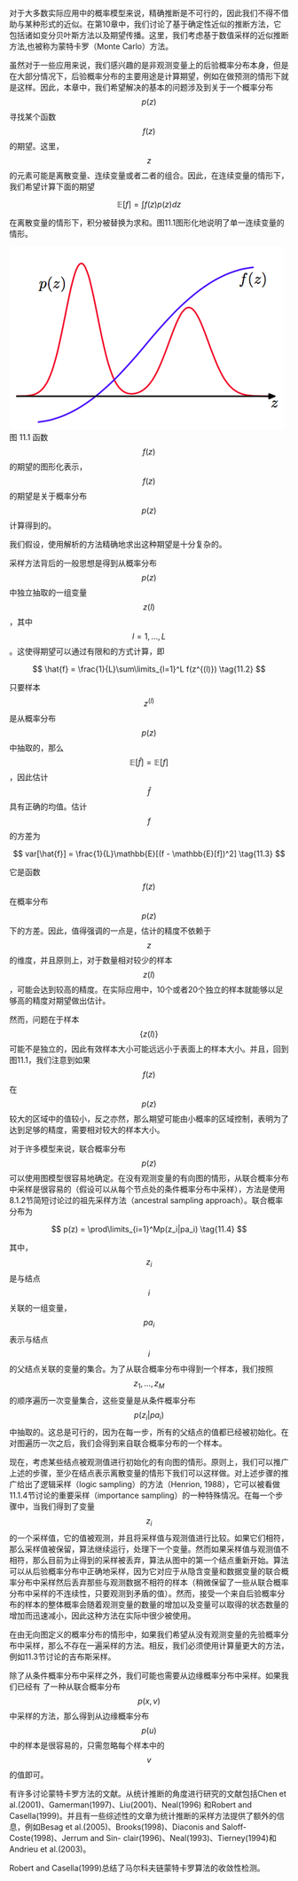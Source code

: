 对于大多数实际应用中的概率模型来说，精确推断是不可行的，因此我们不得不借助与某种形式的近似。在第10章中，我们讨论了基于确定性近似的推断方法，它包括诸如变分贝叶斯方法以及期望传播。这里，我们考虑基于数值采样的近似推断方法,也被称为蒙特卡罗（Monte Carlo）方法。    

虽然对于一些应用来说，我们感兴趣的是非观测变量上的后验概率分布本身，但是在大部分情况下，后验概率分布的主要用途是计算期望，例如在做预测的情形下就是这样。因此，本章中，我们希望解决的基本的问题涉及到关于一个概率分布$$ p(z) $$寻找某个函数$$ f(z) $$的期望。这里，$$ z $$的元素可能是离散变量、连续变量或者二者的组合。因此，在连续变量的情形下，我们希望计算下面的期望     

$$
\mathbb{E}[f] = \int f(z)p(z)dz \tag{11.1}
$$     

在离散变量的情形下，积分被替换为求和。图11.1图形化地说明了单一连续变量的情形。    

![图 11-1](images/11_1.png)      
图 11.1 函数$$ f(z) $$的期望的图形化表示，$$ f(z) $$的期望是关于概率分布$$ p(z) $$计算得到的。

我们假设，使用解析的方法精确地求出这种期望是十分复杂的。    

采样方法背后的一般思想是得到从概率分布$$ p(z) $$中独立抽取的一组变量$$ z(l) $$，其中$$ l = 1,...,L $$。这使得期望可以通过有限和的方式计算，即    

$$
\hat{f} = \frac{1}{L}\sum\limits_{l=1}^L f(z^{(l)}) \tag{11.2}
$$     

只要样本$$ z^{(l)} $$是从概率分布$$ p(z) $$中抽取的，那么$$ \mathbb{E}[\hat{f}] = \mathbb{E}[f] $$，因此估计$$ \hat{f} $$具有正确的均值。估计$$ f $$的方差为     

$$
var[\hat{f}] = \frac{1}{L}\mathbb{E}[(f - \mathbb{E}[f])^2] \tag{11.3}
$$     

它是函数$$ f(z) $$在概率分布$$ p(z) $$下的方差。因此，值得强调的一点是，估计的精度不依赖于$$ z $$的维度，并且原则上，对于数量相对较少的样本$$ z(l) $$，可能会达到较高的精度。在实际应用中，10个或者20个独立的样本就能够以足够高的精度对期望做出估计。    

然而，问题在于样本$$ \{z(l)\} $$可能不是独立的，因此有效样本大小可能远远小于表面上的样本大小。并且，回到图11.1，我们注意到如果$$ f(z) $$在$$ p(z) $$较大的区域中的值较小，反之亦然，那么期望可能由小概率的区域控制，表明为了达到足够的精度，需要相对较大的样本大小。    

对于许多模型来说，联合概率分布$$ p(z) $$可以使用图模型很容易地确定。在没有观测变量的有向图的情形，从联合概率分布中采样是很容易的（假设可以从每个节点处的条件概率分布中采样），方法是使用8.1.2节简短讨论过的祖先采样方法（ancestral sampling approach）。联合概率分布为    

$$
p(z) = \prod\limits_{i=1}^Mp(z_i|pa_i) \tag{11.4}
$$    

其中，$$ z_i $$是与结点$$ i $$关联的一组变量，$$ pa_i $$表示与结点$$ i $$的父结点关联的变量的集合。为了从联合概率分布中得到一个样本，我们按照$$ z_1,...,z_M $$的顺序遍历一次变量集合，这些变量是从条件概率分布$$ p(z_i|pa_i) $$中抽取的。这总是可行的，因为在每一步，所有的父结点的值都已经被初始化。在对图遍历一次之后，我们会得到来自联合概率分布的一个样本。    

现在，考虑某些结点被观测值进行初始化的有向图的情形。原则上，我们可以推广上述的步骤，至少在结点表示离散变量的情形下我们可以这样做。对上述步骤的推广给出了逻辑采样（logic sampling）的方法（Henrion, 1988），它可以被看做11.1.4节讨论的重要采样（importance sampling）的一种特殊情况。在每一个步骤中，当我们得到了变量$$ z_i $$的一个采样值，它的值被观测，并且将采样值与观测值进行比较。如果它们相符，那么采样值被保留，算法继续运行，处理下一个变量。然而如果采样值与观测值不相符，那么目前为止得到的采样被丢弃，算法从图中的第一个结点重新开始。算法可以从后验概率分布中正确地采样，因为它对应于从隐含变量和数据变量的联合概率分布中采样然后丢弃那些与观测数据不相符的样本（稍微保留了一些从联合概率分布中采样的不连续性，只要观测到矛盾的值）。然而，接受一个来自后验概率分布的样本的整体概率会随着观测变量的数量的增加以及变量可以取得的状态数量的增加而迅速减小，因此这种方法在实际中很少被使用。     

在由无向图定义的概率分布的情形中，如果我们希望从没有观测变量的先验概率分布中采样，那么不存在一遍采样的方法。相反，我们必须使用计算量更大的方法，例如11.3节讨论的吉布斯采样。    

除了从条件概率分布中采样之外，我们可能也需要从边缘概率分布中采样。如果我们已经有 了一种从联合概率分布$$ p(x, v) $$中采样的方法，那么得到从边缘概率分布$$ p(u) $$中的样本是很容易的，只需忽略每个样本中的$$ v $$的值即可。    

有许多讨论蒙特卡罗方法的文献。从统计推断的角度进行研究的文献包括Chen et al.(2001)、Gamerman(1997)、Liu(2001)、Neal(1996) 和Robert and Casella(1999)。并且有一些综述性的文章为统计推断的采样方法提供了额外的信息，例如Besag et al.(2005)、Brooks(1998)、Diaconis and Saloff-Coste(1998)、Jerrum and Sin- clair(1996)、Neal(1993)、Tierney(1994)和Andrieu et al.(2003)。    

Robert and Casella(1999)总结了马尔科夫链蒙特卡罗算法的收敛性检测。
